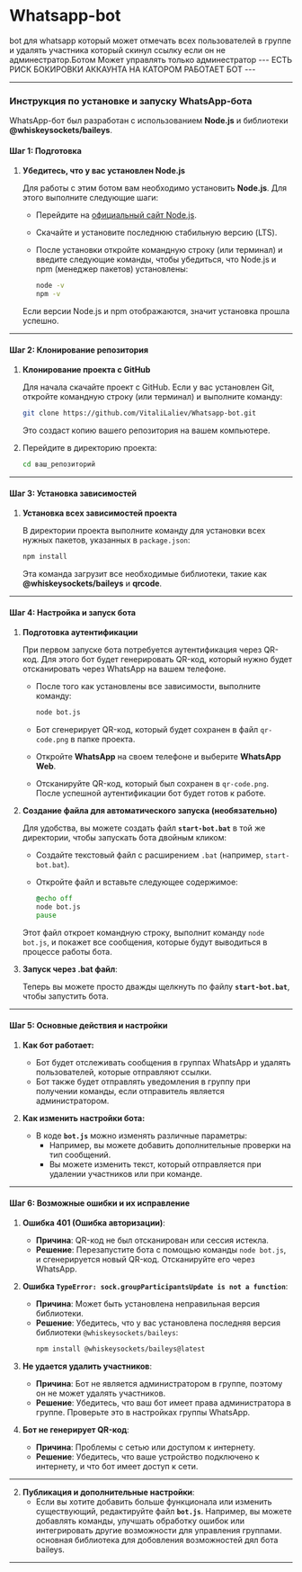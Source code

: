 # Whatsapp-bot
bot для whatsapp который может отмечать всех пользователей в группе и удалять участника который скинул ссылку если он не админестратор.Ботом Может управлять только админестратор 
--- ЕСТЬ РИСК БОКИРОВКИ АККАУНТА НА КАТОРОМ РАБОТАЕТ БОТ ---

---

### Инструкция по установке и запуску WhatsApp-бота

WhatsApp-бот был разработан с использованием **Node.js** и библиотеки **@whiskeysockets/baileys**.

#### Шаг 1: Подготовка

1. **Убедитесь, что у вас установлен Node.js**

   Для работы с этим ботом вам необходимо установить **Node.js**. Для этого выполните следующие шаги:
   
   - Перейдите на [официальный сайт Node.js](https://nodejs.org/).
   - Скачайте и установите последнюю стабильную версию (LTS).
   - После установки откройте командную строку (или терминал) и введите следующие команды, чтобы убедиться, что Node.js и npm (менеджер пакетов) установлены:
   
     ```bash
     node -v
     npm -v
     ```
   
   Если версии Node.js и npm отображаются, значит установка прошла успешно.

---

#### Шаг 2: Клонирование репозитория

1. **Клонирование проекта с GitHub**

   Для начала скачайте проект с GitHub. Если у вас установлен Git, откройте командную строку (или терминал) и выполните команду:

   ```bash
   git clone https://github.com/VitaliLaliev/Whatsapp-bot.git
   ```

   Это создаст копию вашего репозитория на вашем компьютере.

2. Перейдите в директорию проекта:

   ```bash
   cd ваш_репозиторий
   ```

---

#### Шаг 3: Установка зависимостей

1. **Установка всех зависимостей проекта**

   В директории проекта выполните команду для установки всех нужных пакетов, указанных в `package.json`:

   ```bash
   npm install
   ```

   Эта команда загрузит все необходимые библиотеки, такие как **@whiskeysockets/baileys** и **qrcode**.

---

#### Шаг 4: Настройка и запуск бота

1. **Подготовка аутентификации**

   При первом запуске бота потребуется аутентификация через QR-код. Для этого бот будет генерировать QR-код, который нужно будет отсканировать через WhatsApp на вашем телефоне.

   - После того как установлены все зависимости, выполните команду:

     ```bash
     node bot.js
     ```

   - Бот сгенерирует QR-код, который будет сохранен в файл `qr-code.png` в папке проекта.
   
   - Откройте **WhatsApp** на своем телефоне и выберите **WhatsApp Web**.
   - Отсканируйте QR-код, который был сохранен в `qr-code.png`. После успешной аутентификации бот будет готов к работе.

2. **Создание файла для автоматического запуска (необязательно)**

   Для удобства, вы можете создать файл **`start-bot.bat`** в той же директории, чтобы запускать бота двойным кликом:
   
   - Создайте текстовый файл с расширением `.bat` (например, `start-bot.bat`).
   - Откройте файл и вставьте следующее содержимое:
   
     ```bat
     @echo off
     node bot.js
     pause
     ```

   Этот файл откроет командную строку, выполнит команду `node bot.js`, и покажет все сообщения, которые будут выводиться в процессе работы бота.

3. **Запуск через .bat файл**:

   Теперь вы можете просто дважды щелкнуть по файлу **`start-bot.bat`**, чтобы запустить бота.

---

#### Шаг 5: Основные действия и настройки

1. **Как бот работает:**
   - Бот будет отслеживать сообщения в группах WhatsApp и удалять пользователей, которые отправляют ссылки.
   - Бот также будет отправлять уведомления в группу при получении команды, если отправитель является администратором.

2. **Как изменить настройки бота:**
   - В коде **`bot.js`** можно изменять различные параметры:
     - Например, вы можете добавить дополнительные проверки на тип сообщений.
     - Вы можете изменить текст, который отправляется при удалении участников или при команде.

---

#### Шаг 6: Возможные ошибки и их исправление

1. **Ошибка 401 (Ошибка авторизации)**:
   - **Причина**: QR-код не был отсканирован или сессия истекла.
   - **Решение**: Перезапустите бота с помощью команды `node bot.js`, и сгенерируется новый QR-код. Отсканируйте его через WhatsApp.

2. **Ошибка `TypeError: sock.groupParticipantsUpdate is not a function`**:
   - **Причина**: Может быть установлена неправильная версия библиотеки.
   - **Решение**: Убедитесь, что у вас установлена последняя версия библиотеки `@whiskeysockets/baileys`:
     ```bash
     npm install @whiskeysockets/baileys@latest
     ```

3. **Не удается удалить участников**:
   - **Причина**: Бот не является администратором в группе, поэтому он не может удалять участников.
   - **Решение**: Убедитесь, что ваш бот имеет права администратора в группе. Проверьте это в настройках группы WhatsApp.

4. **Бот не генерирует QR-код**:
   - **Причина**: Проблемы с сетью или доступом к интернету.
   - **Решение**: Убедитесь, что ваше устройство подключено к интернету, и что бот имеет доступ к сети.

---

2. **Публикация и дополнительные настройки**:
   - Если вы хотите добавить больше функционала или изменить существующий, редактируйте файл **`bot.js`**. Например, вы можете добавлять команды, улучшать обработку ошибок или интегрировать другие возможности для управления группами. основная библиотека для добовления возможностей дял бота baileys.

---
